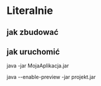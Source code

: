 # Literalnie


## jak zbudować


## jak uruchomić

java -jar MojaAplikacja.jar

java --enable-preview -jar projekt.jar
